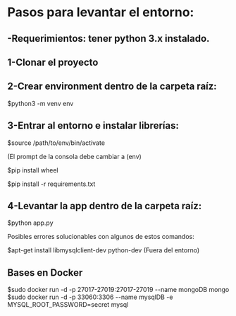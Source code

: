 

# Pasos para levantar el entorno:

-Requerimientos: tener python 3.x instalado.
-
## 1-Clonar el proyecto
## 2-Crear environment dentro de la carpeta raíz:

$python3 -m venv env

## 3-Entrar al entorno e instalar librerías:
$source /path/to/env/bin/activate

(El prompt de la consola debe cambiar a (env)

$pip install wheel 

$pip install -r requirements.txt

## 4-Levantar la app dentro de la carpeta raíz:
$python app.py

Posibles errores solucionables con algunos de estos comandos:

$apt-get install libmysqlclient-dev python-dev (Fuera del entorno)

## Bases en Docker

$sudo docker run -d -p 27017-27019:27017-27019 --name mongoDB mongo
$sudo docker run -d -p 33060:3306 --name mysqlDB -e MYSQL_ROOT_PASSWORD=secret mysql

